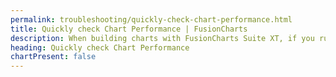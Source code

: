 ```yaml
---
permalink: troubleshooting/quickly-check-chart-performance.html
title: Quickly check Chart Performance | FusionCharts
description: When building charts with FusionCharts Suite XT, if you run into errors, you can use our troubleshooting to trace such errors
heading: Quickly check Chart Performance
chartPresent: false
---
```


